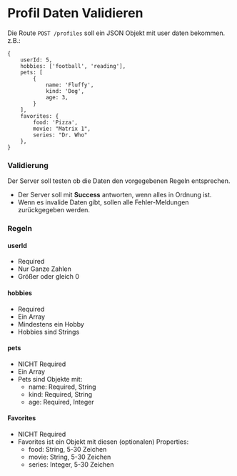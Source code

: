 # Profil Daten Validieren

Die Route `POST /profiles` soll ein JSON Objekt mit user daten bekommen.
z.B.:  
```
{
    userId: 5,
    hobbies: ['football', 'reading'],
    pets: [
        {
            name: 'Fluffy',
            kind: 'Dog',
            age: 3,
        }
    ],
    favorites: {
        food: 'Pizza',
        movie: "Matrix 1",
        series: "Dr. Who"
    },
}
```
### Validierung
Der Server soll testen ob die Daten den vorgegebenen Regeln entsprechen.

* Der Server soll mit **Success** antworten, wenn alles in Ordnung ist.  
* Wenn es invalide Daten gibt, sollen alle Fehler-Meldungen zurückgegeben werden.

### Regeln
#### userId
* Required
* Nur Ganze Zahlen
* Größer oder gleich 0
#### hobbies
* Required
* Ein Array
* Mindestens ein Hobby
* Hobbies sind Strings
#### pets
* NICHT Required
* Ein Array
* Pets sind Objekte mit:
    * name: Required, String
    * kind: Required, String
    * age: Required, Integer
#### Favorites
* NICHT Required
* Favorites ist ein Objekt mit diesen (optionalen) Properties:
    * food: String, 5-30 Zeichen
    * movie: String, 5-30 Zeichen
    * series: Integer, 5-30 Zeichen